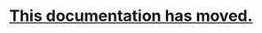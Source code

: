 # [This documentation has moved.](https://adamdriscoll.gitbooks.io/powershell-universal-dashboard/content/running-dashboards.html)




